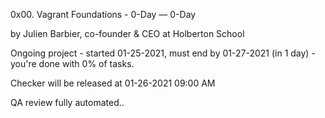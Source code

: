 0x00. Vagrant
 Foundations - 0-Day ― 0-Day

 by Julien Barbier, co-founder & CEO at Holberton School

 Ongoing project - started 01-25-2021, must end by 01-27-2021 (in 1 day) - you're done with 0% of tasks.

 Checker will be released at 01-26-2021 09:00 AM

 QA review fully automated..